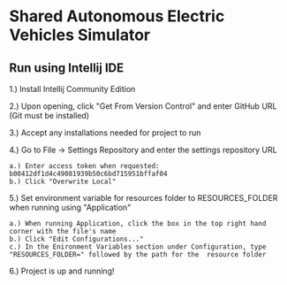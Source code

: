 # Shared Autonomous Electric Vehicles Simulator

## Run using Intellij IDE

1.) Install Intellij Community Edition

2.) Upon opening, click "Get From Version Control" and enter GitHub URL (Git must be installed)

3.) Accept any installations needed for project to run

4.) Go to File -> Settings Repository and enter the settings repository URL 
    
    a.) Enter access token when requested: b00412df1d4c49081939b50c6bd715951bffaf04
    b.) Click "Overwrite Local"
    
5.) Set environment variable for resources folder to RESOURCES_FOLDER when running using "Application"
   
    a.) When running Application, click the box in the top right hand corner with the file's name
    b.) Click "Edit Configurations..."
    c.) In the Enironment Variables section under Configuration, type "RESOURCES_FOLDER=" followed by the path for the  resource folder

6.) Project is up and running!
